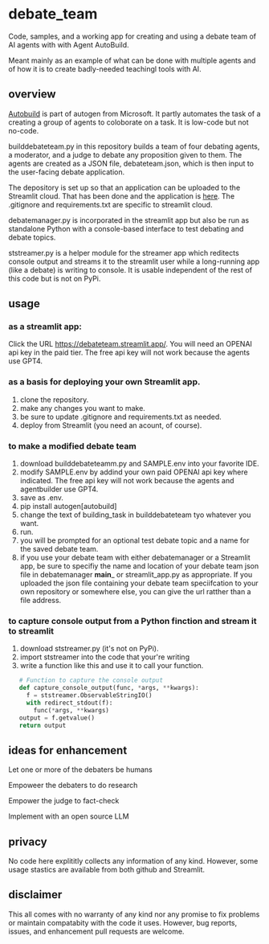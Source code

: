 # debate_team
Code, samples, and a working app for creating and using a debate team of AI agents with with Agent AutoBuild.

Meant mainly as an example of what can be done with multiple agents and of how it is to create badly-needed teachingl tools with AI.

## overview

[Autobuild](https://microsoft.github.io/autogen/blog/2023/11/26/Agent-AutoBuild/) is part of autogen from Microsoft. It partly automates the task of a creating a group of agents to coloborate on a task. It is low-code but not no-code.

builddebateteam.py in this repository builds a team of four debating agents, a moderator, and a judge to debate any proposition given to them. The agents are created as a JSON file, debateteam.json, which is then input to the user-facing debate application.

The depository is set up so that an application can be uploaded to the Streamlit cloud. That has been done and the application is [here](https://debateteam.streamlit.app/). The .gitignore and requirements.txt are specific to streamlit cloud.

debatemanager.py is incorporated in the streamlit app but also be run as standalone Python with a console-based interface to test debating and debate topics.

ststreamer.py is a helper module for the streamer app which reditects console output and streams it to the streamlit user while a long-running app (like a debate) is writing to console. It is usable independent of the rest of this code but is not on PyPi. 

## usage

### as a streamlit app:
Click the URL https://debateteam.streamlit.app/. You will need an OPENAI api key in the paid tier. The free api key will not work because the agents use GPT4.

### as a basis for deploying your own Streamlit app.
1. clone the repository.
2. make any changes you want to make.
3. be sure to update .gitignore and requirements.txt as needed.
4. deploy from Streamlit (you need an acount, of course).

### to make a modified debate team
1. download builddebateteamm.py and SAMPLE.env into your favorite IDE.
2. modify SAMPLE.env by addind your own paid OPENAI api key where indicated. The free api key will not work because the agents and agentbuilder use GPT4.
3. save as .env.
4. pip install autogen[autobuild]
5. change the text of building_task in builddebateteam tyo whatever you want.
6. run.
7. you will be prompted for an optional test debate topic and a name for the saved debate team.
8. if you use your debate team with either debatemanager or a Streamlit app, be sure to specifiy the name and location of your debate team json file in debatemanager __main___ or streamlit_app.py as appropriate. If you uploaded the json file containing your debate team speciifcation to your own repository or somewhere else, you can give the url ratther than a file address.

### to capture console output from a Python finction and stream it to streamlit
1. download ststreamer.py (it's not on PyPi).
2. import ststreamer into the code that your're writing
3. write a function like this and use it to call your function.
 ~~~Python
    # Function to capture the console output
    def capture_console_output(func, *args, **kwargs):
      f = ststreamer.ObservableStringIO()
      with redirect_stdout(f):
        func(*args, **kwargs)
    output = f.getvalue()
    return output
 ~~~
## ideas for enhancement
Let one or more of the debaters be humans

Empoweer the debaters to do research

Empower the judge to fact-check

Implement with an open source LLM

## privacy
No code here explititly collects any information of any kind. However, some usage stastics are available from both github and Streamlit.

## disclaimer
This all comes with no warranty of any kind nor any promise to fix problems or maintain compatabity with the code it uses. However, bug reports, issues, and enhancement pull requests are welcome.




